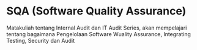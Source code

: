 # SQA (Software Quality Assurance)
Matakuliah tentang Internal Audit dan IT Audit Series, akan mempelajari tentang bagaimana Pengelolaan Software Wuality Assurance, Integrating Testing, Security dan Audit
